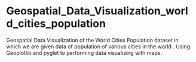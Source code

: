 # Geospatial_Data_Visualization_world_cities_population
Geospatial Data Visualization of the World Cities Population dataset in which we are given data of population of various cities in the world . Using Geoplotlib and pyglet to performing data visualizing with maps.
